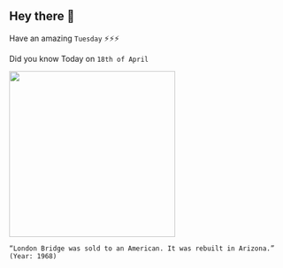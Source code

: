 ## Hey there 👋
Have an amazing `Tuesday` ⚡⚡⚡

Did you know Today on `18th of April`
 
 [<img src="https://upload.wikimedia.org/wikipedia/commons/2/25/London_Bridge_Lake_Havasu%2C_aerial_view_1973%2C_Film0_A_6-11-b.jpg" width="300" />](https://londonist.com/2013/04/londonbridge#:~:text=45%20years%20ago%20today%2C%20London,reassembled%20and%20still%20stands%20today.) 
 ```
“London Bridge was sold to an American. It was rebuilt in Arizona.” (Year: 1968)
```

